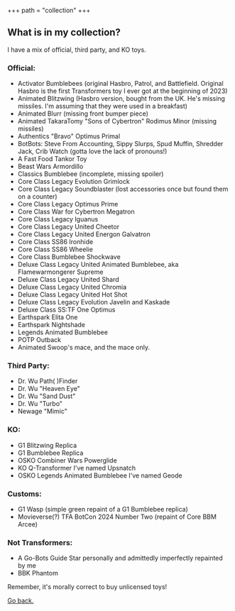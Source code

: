 +++
path = "collection"
+++

What is in my collection?
-------------------------


I have a mix of official, third party, and KO toys.

### Official:

*   Activator Bumblebees (original Hasbro, Patrol, and Battlefield. Original Hasbro is the first Transformers toy I ever got at the beginning of 2023)
*   Animated Blitzwing (Hasbro version, bought from the UK. He's missing missiles. I'm assuming that they were used in a breakfast)
*   Animated Blurr (missing front bumper piece)
*   Animated TakaraTomy "Sons of Cybertron" Rodimus Minor (missing missiles)
*   Authentics "Bravo" Optimus Primal
*   BotBots: Steve From Accounting, Sippy Slurps, Spud Muffin, Shredder Jack, Crib Watch (gotta love the lack of pronouns!)
*   A Fast Food Tankor Toy
*   Beast Wars Armordillo
*   Classics Bumblebee (incomplete, missing spoiler)
*   Core Class Legacy Evolution Grimlock
*   Core Class Legacy Soundblaster (lost accessories once but found them on a counter)
*   Core Class Legacy Optimus Prime
*   Core Class War for Cybertron Megatron
*   Core Class Legacy Iguanus
*   Core Class Legacy United Cheetor
*   Core Class Legacy United Energon Galvatron
*   Core Class SS86 Ironhide
*   Core Class SS86 Wheelie
*   Core Class Bumblebee Shockwave
*   Deluxe Class Legacy United Animated Bumblebee, aka Flamewarmongerer Supreme
*   Deluxe Class Legacy United Shard
*   Deluxe Class Legacy United Chromia
*   Deluxe Class Legacy United Hot Shot
*   Deluxe Class Legacy Evolution Javelin and Kaskade
*   Deluxe Class SS:TF One Optimus
*   Earthspark Elita One
*   Earthspark Nightshade
*   Legends Animated Bumblebee
*   POTP Outback
*   Animated Swoop's mace, and the mace only.

### Third Party:

*   Dr. Wu Path( )Finder
*   Dr. Wu "Heaven Eye"
*   Dr. Wu "Sand Dust"
*   Dr. Wu "Turbo"
*   Newage "Mimic"

### KO:

*   G1 Blitzwing Replica
*   G1 Bumblebee Replica
*   OSKO Combiner Wars Powerglide
*   KO Q-Transformer I've named Upsnatch
*   OSKO Legends Animated Bumblebee I've named Geode

### Customs:

*   G1 Wasp (simple green repaint of a G1 Bumblebee replica)
*   Movieverse(?) TFA BotCon 2024 Number Two (repaint of Core BBM Arcee)

### Not Transformers:

*   A Go-Bots Guide Star personally and admittedly imperfectly repainted by me
*   BBK Phantom

Remember, it's morally correct to buy unlicensed toys!

[Go back.](/)
